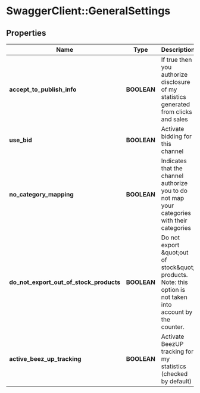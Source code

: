 # SwaggerClient::GeneralSettings

## Properties
Name | Type | Description | Notes
------------ | ------------- | ------------- | -------------
**accept_to_publish_info** | **BOOLEAN** | If true then you authorize disclosure of my statistics generated from clicks and sales | 
**use_bid** | **BOOLEAN** | Activate bidding for this channel | 
**no_category_mapping** | **BOOLEAN** | Indicates that the channel authorize you to do not map your categories with their categories | 
**do_not_export_out_of_stock_products** | **BOOLEAN** | Do not export \&quot;out of stock\&quot; products. Note: this option is not taken into account by the counter.  | 
**active_beez_up_tracking** | **BOOLEAN** | Activate BeezUP tracking for my statistics (checked by default) | [default to true]


